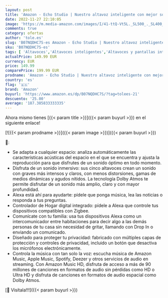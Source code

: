 ```yaml
---
layout: post
title: 'Amazon - Echo Studio | Nuestro altavoz inteligente con mejor sonido hasta la fecha  con Dolby Atmos y Alexa | Antracita'
date: 2022-11-27 22:10:05
image: 'https://m.media-amazon.com/images/I/41-ttQ-Vt5L._SL500_._SL400_.jpg'
comments: true
category: ofertas
author: 'tole.es'
slug: 'B07NQDHC7S-es Amazon - Echo Studio | Nuestro altavoz inteligente con...'
sku: 'B07NQDHC7S-es'
tags: [ 'Altavoces','Altavoces inteligentes','Altavoces y pantallas inteligentes Echo','Dispositivos Amazon','Dispositivos Amazon y Accesorios','Electrónica','Equipos de audio y Hi-Fi','alexa','amazon','🇪🇸', ]
actualPrice: 149.99 EUR
currency: EUR
price: 149.99
comparePrice: 199.99 EUR
prodname: 'Amazon - Echo Studio | Nuestro altavoz inteligente con mejor sonido hasta la fecha  con Dolby Atmos y Alexa | Antracita'
country: 'es'
flag: '🇪🇸'
brand: 'Amazon'
buyurl: 'https://www.amazon.es/dp/B07NQDHC7S/?tag=tolees-21'
descuento: '25.00'
average: '187.385833333335'
---
```


Ahora mismo tienes [{{< param title >}}]({{< param buyurl >}}) en el siguiente enlace!

[![{{< param prodname >}}]({{< param image >}})]({{< param buyurl >}})

🔎:

- Se adapta a cualquier espacio: analiza automáticamente las características acústicas del espacio en el que se encuentra y ajusta la reproducción para que disfrutes de un sonido óptimo en todo momento.
- Disfruta de un sonido inmersivo: sus cinco altavoces crean un sonido con graves más intensos y claros, con menos distorsiones, gamas de medios dinámicas y agudos nítidos. La tecnología Dolby Atmos te permite disfrutar de un sonido más amplio, claro y con mayor profundidad.
- Alexa está ahí para ayudarte: pídele que ponga música, lea las noticias o responda a tus preguntas.
- Controlador de Hogar digital integrado: pídele a Alexa que controle tus dispositivos compatibles con Zigbee.
- Comunícate con tu familia: usa tus dispositivos Alexa como un intercomunicador entre habitaciones para decir algo a las demás personas de tu casa sin necesidad de gritar, llamando con Drop In o enviando un comunicado.
- Diseñado para proteger tu privacidad: fabricado con múltiples capas de protección y controles de privacidad, incluido un botón que desactiva los micrófonos electrónicamente.
- Controla la música con tan solo la voz: escucha música de Amazon Music, Apple Music, Spotify, Deezer y otros servicios de audio en streaming. Con Amazon Music HD, disfruta de acceso a más de 90 millones de canciones en formatos de audio sin pérdidas como HD o Ultra HD y disfruta de canciones en formatos de audio espacial como Dolby Atmos.

[🛒 Visítala!!!]({{< param buyurl >}})
